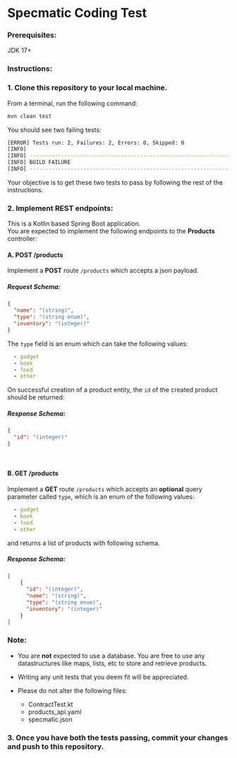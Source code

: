 # Specmatic Coding Test

### Prerequisites:
JDK 17+

### Instructions:

### 1. Clone this repository to your local machine.  
From a terminal, run the following command:
```bash
mvn clean test
```
You should see two failing tests:
```bash
[ERROR] Tests run: 2, Failures: 2, Errors: 0, Skipped: 0
[INFO] 
[INFO] ------------------------------------------------------------------------
[INFO] BUILD FAILURE
[INFO] ------------------------------------------------------------------------
```
Your objective is to get these two tests to pass by following the rest of the instructions.

### 2. Implement REST endpoints:
This is a Kotlin based Spring Boot application.  
You are expected to implement the following endpoints to the **Products** controller:

#### A. POST /products
Implement a **POST** route ```/products``` which accepts a json payload.

##### Request Schema:
```json
{
  "name": "(string)",
  "type": "(string enum)",
  "inventory": "(integer)"
}
```
The ```type``` field is an enum which can take the following values:
```yaml
  - gadget
  - book
  - food
  - other
```
On successful creation of a product entity, the ```id``` of the created product should be returned:
##### Response Schema:
```json
{
  "id": "(integer)"
}
```
&nbsp;&nbsp;
&nbsp;&nbsp;
&nbsp;&nbsp;

#### B. GET /products
Implement a **GET** route ```/products``` which accepts an **optional** query parameter called ```type```, which is an enum of the following values:
```yaml
  - gadget
  - book
  - food
  - other
```
and returns a list of products with following schema.
##### Response Schema:
```json
[
    {
      "id": "(integer)",
      "name": "(string)",
      "type": "(string enum)",
      "inventory": "(integer)"
    }
]
```

### Note:
- You are **not** expected to use a database.
  You are free to use any datastructures like maps, lists, etc to store and retrieve products.

- Writing any unit tests that you deem fit will be appreciated.

- Please do not alter the following files:
  - ContractTest.kt
  - products_api.yaml
  - specmatic.json

### 3. Once you have both the tests passing, commit your changes and push to this repository.




